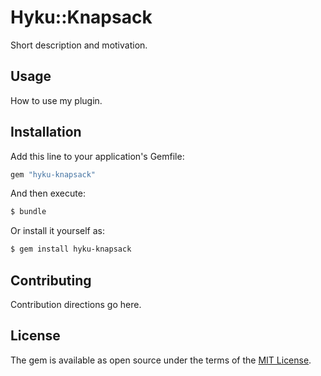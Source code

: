 # Hyku::Knapsack
Short description and motivation.

## Usage
How to use my plugin.

## Installation
Add this line to your application's Gemfile:

```ruby
gem "hyku-knapsack"
```

And then execute:
```bash
$ bundle
```

Or install it yourself as:
```bash
$ gem install hyku-knapsack
```

## Contributing
Contribution directions go here.

## License
The gem is available as open source under the terms of the [MIT License](https://opensource.org/licenses/MIT).
